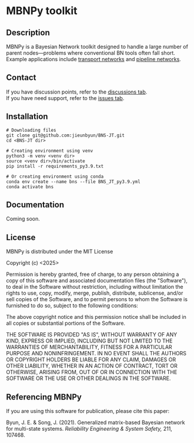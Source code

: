 # MBNPy toolkit

## Description
MBNPy is a Bayesian Network toolkit designed to handle a large number of parent nodes—problems where conventional BN tools often fall short.  
Example applications include [transport networks](https://doi.org/10.1016/j.ress.2019.01.007) and [pipeline networks](https://doi.org/10.1016/j.ress.2021.107468).

## Contact
If you have discussion points, refer to the [discussions tab](https://github.com/jieunbyun/BNS-JT/discussions).  
If you have need support, refer to the [issues tab](https://github.com/jieunbyun/BNS-JT/issues).

## Installation
```
# Downloading files
git clone git@github.com:jieunbyun/BNS-JT.git
cd <BNS-JT dir>

# Creating environment using venv
python3 -m venv <venv dir>
source <venv dir>/bin/activate
pip install -r requirements_py3.9.txt

# Or creating environment using conda
conda env create --name bns --file BNS_JT_py3.9.yml
conda activate bns
```

## Documentation
Coming soon.

## License
MBNPy is distributed under the MIT License

Copyright (c) <2025> <Ji-Eun Byun>

Permission is hereby granted, free of charge, to any person obtaining a copy
of this software and associated documentation files (the "Software"), to deal
in the Software without restriction, including without limitation the rights
to use, copy, modify, merge, publish, distribute, sublicense, and/or sell
copies of the Software, and to permit persons to whom the Software is
furnished to do so, subject to the following conditions:

The above copyright notice and this permission notice shall be included in all
copies or substantial portions of the Software.

THE SOFTWARE IS PROVIDED "AS IS", WITHOUT WARRANTY OF ANY KIND, EXPRESS OR
IMPLIED, INCLUDING BUT NOT LIMITED TO THE WARRANTIES OF MERCHANTABILITY,
FITNESS FOR A PARTICULAR PURPOSE AND NONINFRINGEMENT. IN NO EVENT SHALL THE
AUTHORS OR COPYRIGHT HOLDERS BE LIABLE FOR ANY CLAIM, DAMAGES OR OTHER
LIABILITY, WHETHER IN AN ACTION OF CONTRACT, TORT OR OTHERWISE, ARISING FROM,
OUT OF OR IN CONNECTION WITH THE SOFTWARE OR THE USE OR OTHER DEALINGS IN THE
SOFTWARE.

## Referencing MBNPy
If you are using this software for publication, please cite this paper:

Byun, J. E. & Song, J. (2021). Generalized matrix-based Bayesian network for multi-state systems. *Reliability Engineering & System Safety,* 211, 107468.